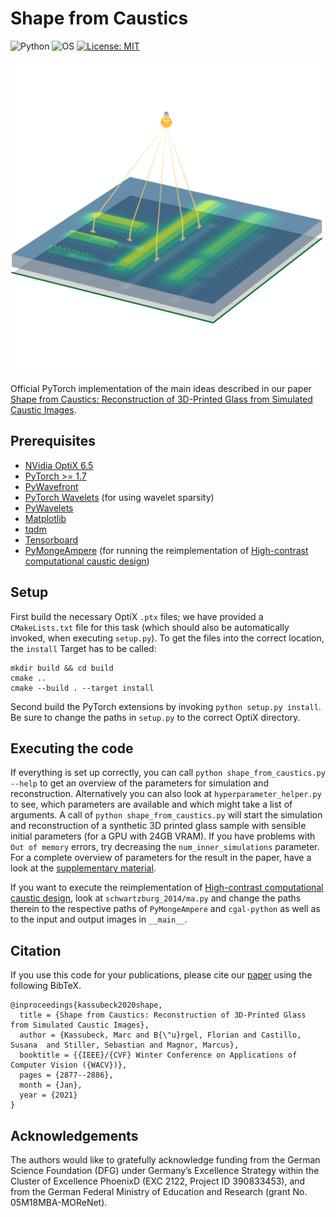 # Shape from Caustics


![Python](https://img.shields.io/static/v1?label=Python&message=3.7%20%7C%203.8&color=success&logo=Python)&nbsp;![OS](https://img.shields.io/static/v1?label=OS&message=Windows%20%7C%20Linux&color=success&logo=Windows)&nbsp;[![License: MIT](https://img.shields.io/badge/License-MIT-success.svg)](https://opensource.org/licenses/MIT)

<img src="img/schematic.png" alt="Schematic" width="500"/>

Official PyTorch implementation of the main ideas described in our paper [Shape from Caustics: Reconstruction of 3D-Printed Glass from Simulated Caustic Images](https://graphics.tu-bs.de/publications/kassubeck2020shape).

## Prerequisites


- [NVidia OptiX 6.5](https://developer.nvidia.com/designworks/optix/downloads/legacy)
- [PyTorch >= 1.7](https://pytorch.org/)
- [PyWavefront](https://pypi.org/project/PyWavefront/)
- [PyTorch Wavelets](https://github.com/fbcotter/pytorch_wavelets) (for using wavelet sparsity)
- [PyWavelets](https://pywavelets.readthedocs.io/en/latest/install.html)
- [Matplotlib](https://matplotlib.org/stable/users/installing.html#installing-an-official-release)
- [tqdm](https://github.com/tqdm/tqdm)
- [Tensorboard](https://www.tensorflow.org/tensorboard)
- [PyMongeAmpere](https://github.com/mrgt/PyMongeAmpere) (for running the reimplementation of [High-contrast computational caustic design](https://dl.acm.org/doi/10.1145/2601097.2601200))

## Setup

First build the necessary OptiX `.ptx` files; we have provided a `CMakeLists.txt` file for this task (which should also be automatically invoked, when executing `setup.py`). 
To get the files into the correct location, the `install` Target has to be called:

```
mkdir build && cd build
cmake ..
cmake --build . --target install
```

Second build the PyTorch extensions by invoking `python setup.py install`. Be sure to change the paths in `setup.py` to the correct OptiX directory.

## Executing the code

If everything is set up correctly, you can call `python shape_from_caustics.py --help` to get an overview of the parameters for simulation and reconstruction. 
Alternatively you can also look at `hyperparameter_helper.py` to see, which parameters are available and which might take a list of arguments.
A call of `python shape_from_caustics.py` will start the simulation and reconstruction of a synthetic 3D printed glass sample with sensible initial parameters (for a GPU with 24GB VRAM).
If you have problems with `Out of memory` errors, try decreasing the `num_inner_simulations` parameter.
For a complete overview of parameters for the result in the paper, have a look at the [supplementary material](https://openaccess.thecvf.com/content/WACV2021/supplemental/Kassubeck_Shape_From_Caustics_WACV_2021_supplemental.pdf).

If you want to execute the reimplementation of [High-contrast computational caustic design](https://dl.acm.org/doi/10.1145/2601097.2601200), look at `schwartzburg_2014/ma.py` and change the paths therein to the respective paths of `PyMongeAmpere` and `cgal-python` as well as to the input and output images in `__main__`.
## Citation

If you use this code for your publications, please cite our [paper](https://graphics.tu-bs.de/publications/kassubeck2020shape) using the following BibTeX.

```
@inproceedings{kassubeck2020shape,
  title = {Shape from Caustics: Reconstruction of 3D-Printed Glass from Simulated Caustic Images},
  author = {Kassubeck, Marc and B{\"u}rgel, Florian and Castillo, Susana  and Stiller, Sebastian and Magnor, Marcus},
  booktitle = {{IEEE}/{CVF} Winter Conference on Applications of Computer Vision ({WACV})},
  pages = {2877--2886},
  month = {Jan},
  year = {2021}
}
```

## Acknowledgements

The authors would like to gratefully acknowledge funding from the German Science Foundation (DFG) under Germany’s Excellence Strategy within the Cluster of Excellence PhoenixD (EXC 2122, Project ID 390833453), and from the German Federal Ministry of Education and Research (grant No. 05M18MBA-MOReNet).